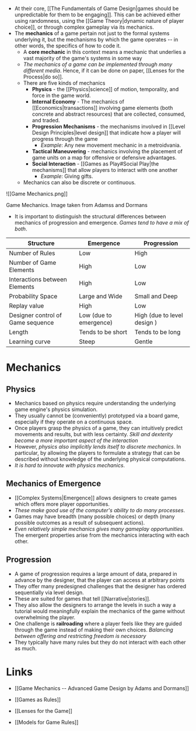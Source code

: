 * At their core, [[The Fundamentals of Game Design|games should be unpredictable for them to be engaging]]. This can be achieved either using randomness, using the [[Game Theory|dynamic nature of player choice]], or through complex gameplay via its mechanics.
* The **mechanics** of a game pertain not just to the formal systems underlying it, but the mechanisms by which the game operates -- in other words, the specifics of how to code it. 
	* A **core mechanic** in this context means a mechanic that underlies a vast majority of the game's systems in some way
	* *The mechanics of a game can be implemented through many different media*. Hence, if it can be done on paper, [[Lenses for the Process|do so]].
	* There are five kinds of mechanics 
		* **Physics** - the [[Physics|science]] of motion, temporality, and force in the game world. 
		* **Internal Economy** - The mechanics of [[Economics|transactions]] involving game elements (both concrete and abstract resources) that are collected, consumed, and traded.
		* **Progression Mechanisms** - the mechanisms involved in [[Level Design Principles|level design]] that indicate how a player will progress through the game 
			* *Example*: Any new movement mechanic in a metroidvania. 
		* **Tactical Maneuvering** - mechanics involving the placement of game units on a map for offensive or defensive advantages. 
		* **Social Interaction** - [[Games as Play#Social Play|the mechanisms]] that allow players to interact with one another 
			* *Example*: Giving gifts.
	* Mechanics can also be discrete or continuous. 

![[Game Mechanics.png]]
<figcaption> Game Mechanics. Image taken from Adamss and Dormans</figcaption>

* It is important to distinguish the structural differences between mechanics of progression and emergence. *Games tend to have a mix of both*. 
  
| Structure                         | Emergence              | Progression                 |
| --------------------------------- | ---------------------- | --------------------------- |
| Number of Rules                   | Low                    | High                        |
| Number of Game Elements           | High                   | Low                         |
| Interactions between Elements     | High                   | Low                         |
| Probability Space                 | Large and Wide         | Small and Deep              |
| Replay value                      | High                   | Low                         |
| Designer control of Game sequence | Low (due to emergence) | High (due to level design ) |
| Length                            | Tends to be short      | Tends to be long            |
| Learning curve                    | Steep                  | Gentle                      |
# Mechanics 
## Physics
* Mechanics based on physics require understanding the underlying game  engine's physics simulation. 
* They usually cannot be (conveniently) prototyped via a board game, especially if they operate on a continuous space.
* Once players grasp the physics of a game, they can intuitively predict movements and results, but with less certainty. *Skill and dexterity become a more important aspect of the interaction*
* However, *physics also implicitly lends itself to discrete mechanics*. In particular, by allowing the players to formulate a strategy that can be described without knowledge of the underlying physical computations.
* *It is hard to innovate with physics mechanics*. 

## Mechanics of Emergence 
* [[Complex Systems|Emergence]] allows designers to create games which offers more player opportunities. 
* *These make good use of the computer's ability to do many processes*. 
* Games may have breadth (many possible choices) or depth (many possible outcomes as a result of subsequent actions).
* *Even relatively simple mechanics gives many gameplay opportunities*. The emergent properties arise from the mechanics interacting with each other. 

## Progression 
* A game of progression requires a large amount of data, prepared in advance by the designer, that the player can access at arbitrary points
* They offer many predesigned challenges that the designer has ordered sequentially via level design. 
* These are suited for games that tell [[Narrative|stories]]. 
* They also allow the designers to arrange the levels in such a way a tutorial would meaningfully explain the mechanics of the game without overwhelming the player. 
* One challenge is **railroading** where a player feels like they are guided through the game instead of making their own choices. *Balancing between offering and restricting freedom is necessary*
* They typically have many rules but they do not interact with each other as much.

# Links 
* [[Game Mechanics -- Advanced Game Design by Adams and Dormans]]

* [[Games as Rules]]
* [[Lenses for the Game]]
* [[Models for Game Rules]]